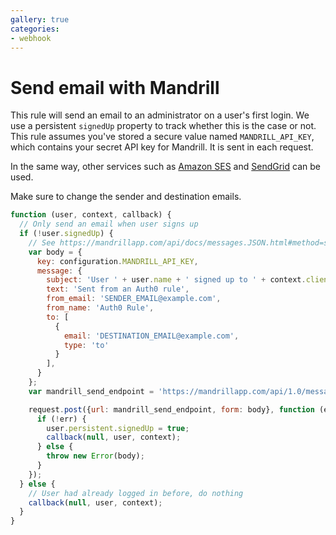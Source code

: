 ```yaml
---
gallery: true
categories:
- webhook
---
```

# Send email with Mandrill

This rule will send an email to an administrator on a user's first login. We use a persistent `signedUp` property to track whether this is the case or not. This rule assumes you've stored a secure value named `MANDRILL_API_KEY`, which contains your secret API key for Mandrill. It is sent in each request.

In the same way, other services such as [Amazon SES](http://docs.aws.amazon.com/ses/latest/APIReference/Welcome.html) and [SendGrid](sendgrid.md) can be used.

Make sure to change the sender and destination emails.

```js
function (user, context, callback) {
  // Only send an email when user signs up
  if (!user.signedUp) {
    // See https://mandrillapp.com/api/docs/messages.JSON.html#method=send
    var body = {
      key: configuration.MANDRILL_API_KEY,
      message: {
        subject: 'User ' + user.name + ' signed up to ' + context.clientName,
        text: 'Sent from an Auth0 rule',
        from_email: 'SENDER_EMAIL@example.com',
        from_name: 'Auth0 Rule',
        to: [
          {
            email: 'DESTINATION_EMAIL@example.com',
            type: 'to'
          }
        ],
      }
    };
    var mandrill_send_endpoint = 'https://mandrillapp.com/api/1.0/messages/send.json';

    request.post({url: mandrill_send_endpoint, form: body}, function (err, resp, body) {
      if (!err) {
        user.persistent.signedUp = true;
        callback(null, user, context);
      } else {
        throw new Error(body);
      }
    });
  } else {
    // User had already logged in before, do nothing
    callback(null, user, context);
  }
}
```
